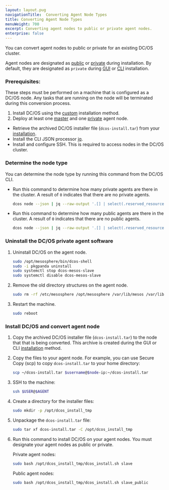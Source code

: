 ```yaml
---
layout: layout.pug
navigationTitle:  Converting Agent Node Types
title: Converting Agent Node Types
menuWeight: 700
excerpt: Converting agent nodes to public or private agent nodes.
enterprise: false
---
```


You can convert agent nodes to public or private for an existing DC/OS cluster.

Agent nodes are designated as [public](/1.13/overview/concepts/#public-agent-node) or [private](/1.13/overview/concepts/#private-agent-node) during installation. By default, they are designated as `private` during [GUI][1] or [CLI][2] installation.

### Prerequisites:
These steps must be performed on a machine that is configured as a DC/OS node. Any tasks that are running on the node will be terminated during this conversion process.

1.   Install DC/OS using the [custom](/1.13/installing/evaluation/) installation method. 
2.  Deploy at least one [master](/1.13/overview/concepts/#master) and one [private](/1.13/overview/concepts/#private-agent-node) agent node.
*   Retrieve the archived DC/OS installer file (`dcos-install.tar`) from your [installation](/1.13/installing/evaluation/#backup).     
*   Install the CLI JSON processor [jq](https://github.com/stedolan/jq/wiki/Installation).
*   Install and configure SSH. This is required to access nodes in the DC/OS cluster.

### Determine the node type
You can determine the node type by running this command from the DC/OS CLI.

-   Run this command to determine how many private agents are there in the cluster. A result of `0` indicates that there are no private agents.

    ```bash
    dcos node --json | jq --raw-output '.[] | select(.reserved_resources.slave_public == null) | .id' | wc -l
    ```

-   Run this command to determine how many public agents are there in the cluster. A result of `0` indicates that there are no public agents.

    ```bash
    dcos node --json | jq --raw-output '.[] | select(.reserved_resources.slave_public != null) | .id' | wc -l
    ```

### Uninstall the DC/OS private agent software

1.  Uninstall DC/OS on the agent node.

    ```bash
    sudo /opt/mesosphere/bin/dcos-shell
    sudo -i pkgpanda uninstall
    sudo systemctl stop dcos-mesos-slave
    sudo systemctl disable dcos-mesos-slave
    ```

1.  Remove the old directory structures on the agent node.

    ```bash
    sudo rm -rf /etc/mesosphere /opt/mesosphere /var/lib/mesos /var/lib/dcos
    ```

1.  Restart the machine.

    ```bash
    sudo reboot
    ```

### Install DC/OS and convert agent node

1. Copy the archived DC/OS installer file (`dcos-install.tar`) to the node that that is being converted. This archive is created during the GUI or CLI [installation](/1.13/installing/evaluation/) method.

1.  Copy the files to your agent node. For example, you can use Secure Copy (scp) to copy `dcos-install.tar` to your home directory:

    ```bash
    scp ~/dcos-install.tar $username@$node-ip:~/dcos-install.tar
    ```

2.  SSH to the machine:

    ```bash
    ssh $USER@$AGENT
    ```

1.  Create a directory for the installer files:

     ```bash
     sudo mkdir -p /opt/dcos_install_tmp
     ```

1.  Unpackage the `dcos-install.tar` file:

    ```bash
    sudo tar xf dcos-install.tar -C /opt/dcos_install_tmp
    ```

1.  Run this command to install DC/OS on your agent nodes. You must designate your agent nodes as public or private.

    Private agent nodes:

    ```bash
    sudo bash /opt/dcos_install_tmp/dcos_install.sh slave
    ```

    Public agent nodes:

    ```bash
    sudo bash /opt/dcos_install_tmp/dcos_install.sh slave_public
    ```

 [1]: /1.13/installing/evaluation/
 [2]: /1.13/installing/evaluation/
